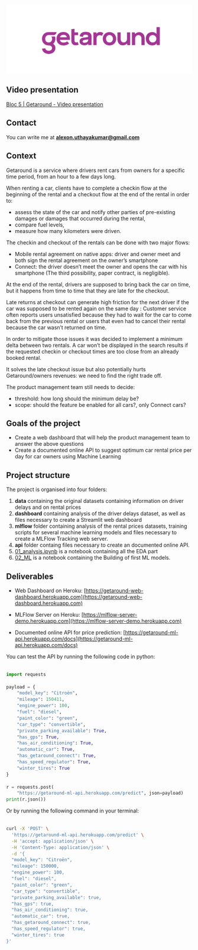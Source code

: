 ![logo](logo.png)


## Video presentation

[Bloc 5 | Getaround - Video presentation](https://share.vidyard.com/watch/eeSEdxyz4DsyM5RGgNYJqR?)

## Contact

You can write me at **alexon.uthayakumar@gmail.com**

## Context 

Getaround is a service where drivers rent cars from owners for a specific time period, from an hour to a few days long. 

When renting a car, clients have to complete a checkin flow at the beginning of the rental and a checkout flow at the end of the rental in order to:
- assess the state of the car and notify other parties of pre-existing damages or damages that occurred during the rental,
- compare fuel levels,
- measure how many kilometers were driven.

The checkin and checkout of the rentals can be done with two major flows:
- Mobile rental agreement on native apps: driver and owner meet and both sign the rental agreement on the owner’s smartphone
- Connect: the driver doesn’t meet the owner and opens the car with his smartphone
(The third possibility, paper contract, is negligible).

At the end of the rental, drivers are supposed to bring back the car on time, but it happens from time to time that they are late for the checkout.

Late returns at checkout can generate high friction for the next driver if the car was supposed to be rented again on the same day : Customer service often reports users unsatisfied because they had to wait for the car to come back from the previous rental or users that even had to cancel their rental because the car wasn’t returned on time.

In order to mitigate those issues it was decided to implement a minimum delta between two rentals. A car won’t be displayed in the search results if the requested checkin or checkout times are too close from an already booked rental.

It solves the late checkout issue but also potentially hurts Getaround/owners revenues: we need to find the right trade off.

The product management team still needs to decide:
- threshold: how long should the minimum delay be?
- scope: should the feature be enabled for all cars?, only Connect cars?



## Goals of the project
 - Create a web dashboard that will help the product management team to answer the above questions
 - Create a documented online API to suggest optimum car rental price per day for car owners using Machine Learning


## Project structure

The project is organised into four folders:
1. **data** containing the original datasets containing information on driver delays and on rental prices
2. **dashboard** containing analysis of the driver delays dataset, as well as files necessary to create a Streamlit web dashboard
3. **mlflow** folder containing analysis of the rental prices datasets, training scripts for several machine learning models and files necessary to create a MLFlow Tracking web server.
4. **api** folder containg files necessary to create an documented online API.
5. [01_analysis.ipynb](01_analysis.ipynb) is a notebook containing all the EDA part
6. [02_ML](02_ML.ipynb) is a notebook containing the Building of first ML models.

## Deliverables

- Web Dashboard on Heroku: [https://getaround-web-dashboard.herokuapp.com](https://getaround-web-dashboard.herokuapp.com)

- MLFlow Server on Heroku: [https://mlflow-server-demo.herokuapp.com](https://mlflow-server-demo.herokuapp.com)

- Documented online API for price prediction: [https://getaround-ml-api.herokuapp.com/docs](https://getaround-ml-api.herokuapp.com/docs)

You can test the API by running the following code in python:

````python

import requests

payload = {
    "model_key": "Citroën",
    "mileage": 150411,
    "engine_power": 100,
    "fuel": "diesel",
    "paint_color": "green",
    "car_type": "convertible",
    "private_parking_available": True,
    "has_gps": True,
    "has_air_conditioning": True,
    "automatic_car": True,
    "has_getaround_connect": True,
    "has_speed_regulator": True,
    "winter_tires": True
}

r = requests.post(
    "https://getaround-ml-api.herokuapp.com/predict", json=payload)
print(r.json())


````
Or by running the following command in your terminal:

````bash

curl -X 'POST' \
  'https://getaround-ml-api.herokuapp.com/predict' \
  -H 'accept: application/json' \
  -H 'Content-Type: application/json' \
  -d '{
  "model_key": "Citroën",
  "mileage": 150000,
  "engine_power": 100,
  "fuel": "diesel",
  "paint_color": "green",
  "car_type": "convertible",
  "private_parking_available": true,
  "has_gps": true,
  "has_air_conditioning": true,
  "automatic_car": true,
  "has_getaround_connect": true,
  "has_speed_regulator": true,
  "winter_tires": true
}'
````